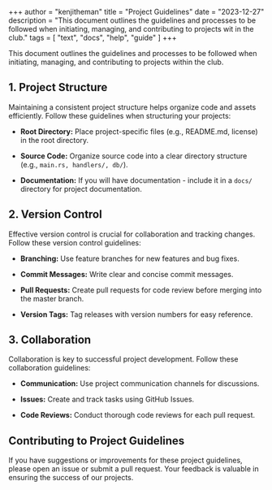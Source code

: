 +++
author = "kenjitheman"
title = "Project Guidelines"
date = "2023-12-27"
description = "This document outlines the guidelines and processes to be followed when initiating, managing, and contributing to projects wit in the club."
tags = [
    "text",
    "docs",
    "help",
    "guide"
]
+++

This document outlines the guidelines and processes to be followed when initiating, managing, and contributing to projects within the club.

## 1. Project Structure

Maintaining a consistent project structure helps organize code and assets efficiently. Follow these guidelines when structuring your projects:

- **Root Directory:** Place project-specific files (e.g., README.md, license) in the root directory.

- **Source Code:** Organize source code into a clear directory structure (e.g., `main.rs, handlers/, db/`).

- **Documentation:** If you will have documentation - include it in a `docs/` directory for project documentation.

## 2. Version Control

Effective version control is crucial for collaboration and tracking changes. Follow these version control guidelines:

- **Branching:** Use feature branches for new features and bug fixes.

- **Commit Messages:** Write clear and concise commit messages.

- **Pull Requests:** Create pull requests for code review before merging into the master branch.

- **Version Tags:** Tag releases with version numbers for easy reference.

## 3. Collaboration

Collaboration is key to successful project development. Follow these collaboration guidelines:

- **Communication:** Use project communication channels for discussions.

- **Issues:** Create and track tasks using GitHub Issues.

- **Code Reviews:** Conduct thorough code reviews for each pull request.

## Contributing to Project Guidelines

If you have suggestions or improvements for these project guidelines, please open an issue or submit a pull request. Your feedback is valuable in ensuring the success of our projects.
